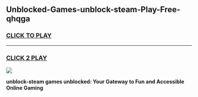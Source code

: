 
## Unblocked-Games-unblock-steam-Play-Free-qhqga
<h3>
<a href="https://premium76.site?title=unblock-steam&ref=12A">CLICK TO PLAY</a></h3>
<hr>

<h3>
<a href="https://premium76.site?title=unblock-steam&ref=12A">CLICK 2 PLAY</a>
  
</h3>

<a href="https://premium76.site?title=unblock-steam&ref=12A"><img src="https://clearcache.store/games.png"></a>


**unblock-steam games unblocked: Your Gateway to Fun and Accessible Online Gaming**
